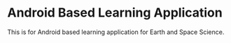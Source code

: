 # Android Based Learning Application

This is for Android based learning application for Earth and Space Science.

